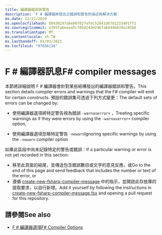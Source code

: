 ```yaml
---
title: 編譯器錯誤與警告
description: 'F # 編譯器將發出之錯誤和警告的描述與解決方案'
ms.date: 12/21/2019
ms.openlocfilehash: 58430297abe807027afdc52841d67d1233401ff1
ms.sourcegitcommit: e395fabeeea5c705d243d246fa64446839ac85b6
ms.translationtype: MT
ms.contentlocale: zh-TW
ms.lasthandoff: 01/03/2021
ms.locfileid: "97856116"
---
```

# <a name="f-compiler-messages"></a><span data-ttu-id="c6e37-103">F # 編譯器訊息</span><span class="sxs-lookup"><span data-stu-id="c6e37-103">F# compiler messages</span></span>

<span data-ttu-id="c6e37-104">本節將詳細說明 F # 編譯器會針對某些結構發出的編譯器錯誤和警告。</span><span class="sxs-lookup"><span data-stu-id="c6e37-104">This section details compiler errors and warnings that the F# compiler will emit for certain constructs.</span></span> <span data-ttu-id="c6e37-105">預設的錯誤集可透過下列方式變更：</span><span class="sxs-lookup"><span data-stu-id="c6e37-105">The default sets of errors can be changed by:</span></span>

- <span data-ttu-id="c6e37-106">使用編譯器選項將特定警告視為錯誤 `-warnaserror+` ，</span><span class="sxs-lookup"><span data-stu-id="c6e37-106">Treating specific warnings as if they were errors by using the `-warnaserror+` compiler option,</span></span>

- <span data-ttu-id="c6e37-107">使用編譯器選項忽略特定警告 `-nowarn`</span><span class="sxs-lookup"><span data-stu-id="c6e37-107">Ignoring specific warnings by using the `-nowarn` compiler option</span></span>

<span data-ttu-id="c6e37-108">如果此區段中尚未記錄特定的警告或錯誤：</span><span class="sxs-lookup"><span data-stu-id="c6e37-108">If a particular warning or error is not yet recorded in this section:</span></span>

- <span data-ttu-id="c6e37-109">移至此頁面的結尾，並傳送包含錯誤數目或文字的意見反應，或</span><span class="sxs-lookup"><span data-stu-id="c6e37-109">Go to the end of this page and send feedback that includes the number or text of the error, or</span></span>
- <span data-ttu-id="c6e37-110">遵循 [create-new-fsharp-compiler-message](https://github.com/dotnet/docs/blob/master/docs/fsharp/language-reference/compiler-messages/util/create-new-fsharp-compiler-message.fsx) 中的指示，並開啟此存放庫的提取要求，以自行新增。</span><span class="sxs-lookup"><span data-stu-id="c6e37-110">Add it yourself by following the instructions in [create-new-fsharp-compiler-message.fsx](https://github.com/dotnet/docs/blob/master/docs/fsharp/language-reference/compiler-messages/util/create-new-fsharp-compiler-message.fsx) and opening a pull request for this repository.</span></span>

## <a name="see-also"></a><span data-ttu-id="c6e37-111">請參閱</span><span class="sxs-lookup"><span data-stu-id="c6e37-111">See also</span></span>

- [<span data-ttu-id="c6e37-112">F # 編譯器選項</span><span class="sxs-lookup"><span data-stu-id="c6e37-112">F# Compiler Options</span></span>](../compiler-options.md)
